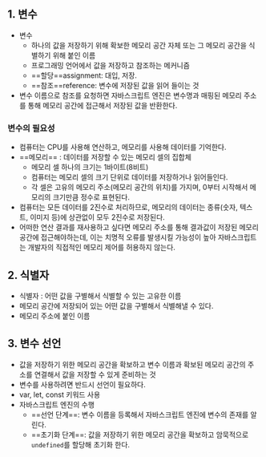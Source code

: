 ## 1. 변수
- 변수
	- 하나의 값을 저장하기 위해 확보한 메모리 공간 자체 또는 그 메모리 공간을 식별하기 위해 붙인 이름
	- 프로그래밍 언어에서 값을 저장하고 참조하는 메커니즘
	- ==할당==assignment: 대입, 저장. 
	- ==참조==reference: 변수에 저장된 값을 읽어 들이는 것
- 변수 이름으로 참조를 요청하면 자바스크립트 엔진은 변수명과 매핑된 메모리 주소를 통해 메모리 공간에 접근해서 저장된 값을 반환한다.
### 변수의 필요성
- 컴퓨터는 CPU를 사용해 연산하고, 메모리를 사용해 데이터를 기억한다.
- ==메모리== : 데이터를 저장할 수 있는 메모리 셀의 집합체
	- 메모리 셀 하나의 크기는 1바이트(8비트)
	- 컴퓨터는 메모리 셀의 크기 단위로 데이터를 저장하거나 읽어들인다.
	- 각 셀은 고유의 메모리 주소(메모리 공간의 위치)를 가지며, 0부터 시작해서 메모리의 크기만큼 정수로 표현된다.
- 컴퓨터는 모든 데이터를 2진수로 처리하므로, 메모리의 데이터는 종류(숫자, 텍스트, 이미지 등)에 상관없이 모두 2진수로 저장된다.
- 어떠한 연산 결과를 재사용하고 싶다면 메모리 주소를 통해 결과값이 저장된 메모리 공간에 접근해야하는데, 이는 치명적 오류를 발생시킬 가능성이 높아 자바스크립트는 개발자의 직접적인 메모리 제어를 허용하지 않는다.

## 2. 식별자
- 식별자 : 어떤 값을 구별해서 식별할 수 있는 고유한 이름
- 메모리 공간에 저장되어 있는 어떤 값을 구별해서 식별해낼 수 있다.
- 메모리 주소에 붙인 이름

## 3. 변수 선언
- 값을 저장하기 위한 메모리 공간을 확보하고 변수 이름과 확보된 메모리 공간의 주소를 연결해서 값을 저장할 수 있게 준비하는 것
- 변수를 사용하려면 반드시 선언이 필요하다.
- var, let, const 키워드 사용
- 자바스크립트 엔진의 수행
	- ==선언 단계==: 변수 이름을 등록해서 자바스크립트 엔진에 변수의 존재를 알린다.
	- ==초기화 단계==: 값을 저장하기 위한 메모리 공간을 확보하고 암묵적으로 `undefined`를 할당해 초기화 한다.